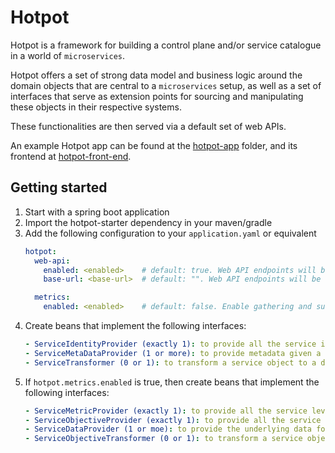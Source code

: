 # Hotpot

Hotpot is a framework for building a control plane and/or service catalogue
in a world of `microservices`.

Hotpot offers a set of strong data model and business logic around the domain
objects that are central to a `microservices` setup, as well as a set of interfaces
that serve as extension points for sourcing and manipulating these objects in their
respective systems.

These functionalities are then served via a default set of web APIs.

An example Hotpot app can be found at the [hotpot-app](./hotpot-app) folder,
and its frontend at [hotpot-front-end](./hotpot-app-frontend).


## Getting started
1. Start with a spring boot application
1. Import the hotpot-starter dependency in your maven/gradle
1. Add the following configuration to your `application.yaml` or equivalent
    ```yaml
    hotpot:
      web-api:
        enabled: <enabled>    # default: true. Web API endpoints will be exposed.
        base-url: <base-url>  # default: "". Web API endpoints will be exposed under the <base-url> subpath

      metrics:
        enabled: <enabled>    # default: false. Enable gathering and surfacing service level metrics and objectives.
    ```
1. Create beans that implement the following interfaces:
    ```yaml
    - ServiceIdentityProvider (exactly 1): to provide all the service identifiers
    - ServiceMetaDataProvider (1 or more): to provide metadata given a service identifier
    - ServiceTransformer (0 or 1): to transform a service object to a data transfer object (DTO) for the API response
    ```
1. If `hotpot.metrics.enabled` is true, then create beans that implement the following interfaces:
    ```yaml
    - ServiceMetricProvider (exactly 1): to provide all the service level metrics
    - ServiceObjectiveProvider (exactly 1): to provide all the service level objectives
    - ServiceDataProvider (1 or moe): to provide the underlying data for each metric to detemine if they meet the objective
    - ServiceObjectiveTransformer (0 or 1): to transform a service objective object to a DTO for the API response
    ```